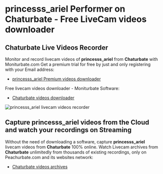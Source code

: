 # princesss_ariel Performer on Chaturbate - Free LiveCam videos downloader

## Chaturbate Live Videos Recorder

Monitor and record livecam videos of **princesss_ariel** from **Chaturbate** with Moniturbate.com
Get a premium trial for free by just and only registering with your Email address:
* [princesss_ariel Premium videos downloader](https://moniturbate.com/request-demo-licence-key.html)

Free livecam videos downloader - Moniturbate Software:
* [Chaturbate videos downloader](https://moniturbate.com/moniturbate-download-software.html)

![princesss_ariel livecam videos recorder](https://peachurnet.com/templates/moniturbate-software.png)


## Capture princesss_ariel videos from the Cloud and watch your recordings on Streaming

Without the need of downloading a software, capture **princesss_ariel** livecam videos from **Chaturbate** 100% online.
Watch Livecam archives from **Chaturbate** unlimitedly from thousands of existing recordings, only on Peachurbate.com and its websites network:
* [Chaturbate videos archives](https://peachurnet.com/)